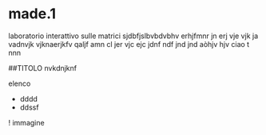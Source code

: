 # made.1
laboratorio interattivo sulle matrici 
sjdbfjslbvbdvbhv erhjfmnr jn erj vje vjk ja vadnvjk vjknaerjkfv qaljf amn cl jer vjc ejc jdnf ndf jnd jnd aòhjv hjv ciao  t
nnn

##TITOLO
nvkdnjknf

elenco
- dddd
- ddssf

! immagine